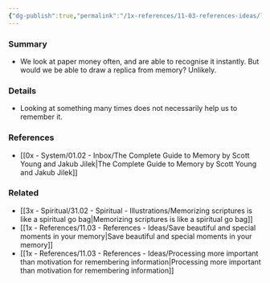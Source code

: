 ```yaml
---
{"dg-publish":true,"permalink":"/1x-references/11-03-references-ideas/looking-at-something-repetitively-does-not-guarantee-remembering-it/","title":"Looking at something repetitively does not guarantee remembering it","dgShowBacklinks":false}
---
```



### Summary
- We look at paper money often, and are able to recognise it instantly. But would we be able to draw a replica from memory? Unlikely.

### Details
- Looking at something many times does not necessarily help us to remember it.

### References
- [[0x - System/01.02 - Inbox/The Complete Guide to Memory by Scott Young and Jakub Jilek\|The Complete Guide to Memory by Scott Young and Jakub Jilek]]

### Related
- [[3x - Spiritual/31.02 - Spiritual - Illustrations/Memorizing scriptures is like a spiritual go bag\|Memorizing scriptures is like a spiritual go bag]]
- [[1x - References/11.03 - References - Ideas/Save beautiful and special moments in your memory\|Save beautiful and special moments in your memory]]
- [[1x - References/11.03 - References - Ideas/Processing more important than motivation for remembering information\|Processing more important than motivation for remembering information]]